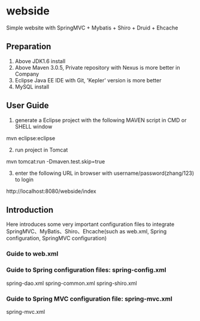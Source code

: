webside
====

Simple website with SpringMVC + Mybatis + Shiro + Druid + Ehcache

## Preparation

1. Above JDK1.6 install
2. Above Maven 3.0.5, Private repository with Nexus is more better in Company
3. Eclipse Java EE IDE with Git, 'Kepler' version is more better
4. MySQL install

## User Guide

1. generate a Eclipse project with the following MAVEN script in CMD or SHELL window

  mvn eclipse:eclipse
  
2. run project in Tomcat

  mvn tomcat:run -Dmaven.test.skip=true
  
3. enter the following URL in browser with username/password(zhang/123) to login

  http://localhost:8080/webside/index


## Introduction
Here introduces some very important configuration files to integrate SpringMVC、MyBatis、Shiro、Ehcache(such as web.xml, Spring configuration, SpringMVC configuration)

### Guide to web.xml

### Guide to Spring configuration files: spring-config.xml
 spring-dao.xml
 spring-common.xml
 spring-shiro.xml

### Guide to Spring MVC configuration file: spring-mvc.xml
 spring-mvc.xml